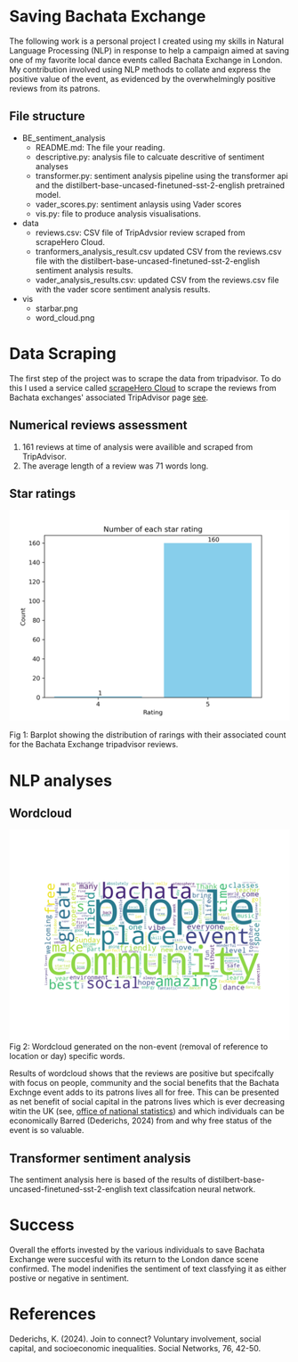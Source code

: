    # Saving Bachata Exchange

The following work is a personal project I created using my skills in Natural Language Processing (NLP) in  response to help a campaign aimed at saving one of my favorite local dance events called Bachata Exchange in London. My contribution involved using NLP methods to collate and express the positive value of the event, as evidenced by the overwhelmingly positive reviews from its patrons.

## File structure

- BE_sentiment_analysis
   - README.md: The file your reading.
   - descriptive.py: analysis file to calcuate descritive of sentiment analyses
   - transformer.py: sentiment analysis pipeline using the transformer api and the distilbert-base-uncased-finetuned-sst-2-english pretrained model.
   - vader_scores.py: sentiment anlaysis using Vader scores
   - vis.py: file to produce analysis visualisations.
- data
   - reviews.csv: CSV file of TripAdvsior review scraped from scrapeHero Cloud.
   - tranformers_analysis_result.csv updated CSV from the reviews.csv file with the distilbert-base-uncased-finetuned-sst-2-english sentiment analysis results.
   - vader_analysis_results.csv: updated CSV from the reviews.csv file with the vader score sentiment analysis results.
- vis
   - starbar.png 
   - word_cloud.png  

# Data Scraping
The first step of the project was to scrape the data from tripadvisor. To do this I used a service called [scrapeHero Cloud](https://cloud.scrapehero.com/crawlers) to scrape the reviews from Bachata exchanges' associated TripAdvisor page [see](https://www.tripadvisor.co.uk/Attraction_Review-g186338-d26663269-Reviews-Bachata_Exchange-London_England.html).

## Numerical reviews assessment

1. 161 reviews at time of analysis were availible and scraped from TripAdvisor.
2. The average length of a review was 71 words long.


## Star ratings
![starbar](vis/starbar.png)

Fig 1: Barplot showing the distribution of rarings with their associated count for the Bachata Exchange tripadvisor reviews.


# NLP analyses

## Wordcloud
![wordcloud](vis/word_cloud.png)
Fig 2: Wordcloud generated on the non-event (removal of reference to location or day) specific words.

Results of wordcloud shows that the reviews are positive but specifcally with focus on people, community and the social benefits that the Bachata Exchnge event adds to its patrons lives all for free. This can be presented as net benefit of social capital in the patrons lives which is ever decreasing witin the UK (see, [office of national statistics](https://www.gov.uk/government/statistics/social-capital-in-the-uk-2022)) and which individuals can be economically Barred (Dederichs, 2024) from and why free status of the event is so valuable.

## Transformer sentiment analysis

The sentiment analysis here is based of the results of distilbert-base-uncased-finetuned-sst-2-english text classifcation neural network. 

# Success
Overall the efforts invested by the various individuals to save Bachata Exchange were succesful with its return to the London dance scene confirmed. The model indenifies the sentiment of text classfying it as either postive or negative in sentiment.

# References
Dederichs, K. (2024). Join to connect? Voluntary involvement, social capital, and socioeconomic inequalities. Social Networks, 76, 42-50.
